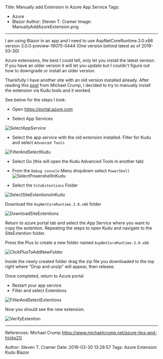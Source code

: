 Title: Manually add Extension in Azure App Service
Tags: 
  - Azure
  - Blazor
Author: Steven T. Cramer
Image: ManuallyAddAzureExtension.png

---


I am using Blazor in an app and I need to use AspNetCoreRuntime.3.0.x86 version 3.0.0-preview-19075-0444   (One version behind latest as of 2019-03-30)

Azure extensions, the best I could tell, only let you install the latest version. 
If you have an older version it will let you update but I couldn't figure out how to downgrade or install an older version.

Thankfully I have another site with an old version installed already. 
After reading this [post](https://www.michaelcrump.net/azure-tips-and-tricks21/) from Michael Crump, I decided to try to manually install the extension via Kudu tools and it worked.

See below for the steps I took:

* Open https://portal.azure.com

* Select App Services

![SelectAppService](/images/ManualAzureExtention/SelectAppService.png)

* Select the app service with the old extension installed.
Filter for Kudu and select `Advanced Tools`

![FilterAndSelectKudu](/images/ManualAzureExtention/FilterAndSelectKudu.png)

* Select Go (this will open the Kudu Advanced Tools in another tab)

* From the `Debug console` Menu dropdown select `PowerShell`
![SelectPowershellInKudu](/images/ManualAzureExtention/SelectPowershellInKudu.png)

* Select the `SiteExtentions` Folder

![SelectSiteExtentionsInKudu](/images/ManualAzureExtention/SelectSiteExtentionsInKudu.png)

Download the `AspNetCoreRuntime.3.0.x86` folder

![DownloadSiteExtentions](/images/ManualAzureExtention/DownloadSiteExtentions.png)

Return to azure portal tab and select the App Service where you want to copy the extention.
Repeating the steps to open Kudu and navigate to the SiteExtention folder.

Press the Plus to create a new folder named `AspNetCoreRuntime.3.0.x86`

![ClickPlusToAddNewFolder](/images/ManualAzureExtention/ClickPlusToAddNewFolder.png)

Inside the newly created folder drag the zip file you downloaded to the top right where "Drop and unzip" will appear, then release.

Once completed, return to Azure portal
* Restart your app service
* Filter and select Extentions

![FilterAndSelectExtentions](/images/ManualAzureExtention/FilterAndSelectExtentions.png)

Now you should see the new extension.

![VerifyExtention](/images/ManualAzureExtention/VerifyExtention.png)

----

References:
Michael Crump https://www.michaelcrump.net/azure-tips-and-tricks21/

Author: Steven T. Cramer
Date: 2019-03-30 13:28:57
Tags: Azure Extension Kudu Blazor





